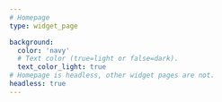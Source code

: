 ```yaml
---
# Homepage
type: widget_page

background:
  color: 'navy'
  # Text color (true=light or false=dark).
  text_color_light: true
# Homepage is headless, other widget pages are not.
headless: true
---
```

